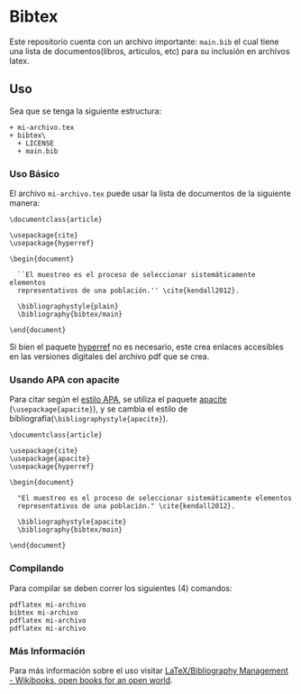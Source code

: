 # Bibtex

Este repositorio cuenta con un archivo importante: `main.bib` el cual tiene una
lista de documentos(libros, articulos, etc) para su inclusión en archivos latex.

## Uso
Sea que se tenga la siguiente estructura:

```
+ mi-archivo.tex
+ bibtex\
  + LICENSE
  + main.bib
```

### Uso Básico

El archivo `mi-archivo.tex` puede usar la lista de documentos de la siguiente
manera:

```
\documentclass{article}

\usepackage{cite}
\usepackage{hyperref}

\begin{document}

  ``El muestreo es el proceso de seleccionar sistemáticamente elementos
  representativos de una población.'' \cite{kendall2012}.

  \bibliographystyle{plain}
  \bibliography{bibtex/main}

\end{document}
```

Si bien el paquete [hyperref](https://www.ctan.org/pkg/hyperref) no es
necesario, este crea enlaces accesibles en las versiones digitales del archivo
pdf que se crea.


### Usando APA con apacite

Para citar según el [estilo APA](http://www.apastyle.org/index.aspx),
se utiliza el paquete [apacite](https://www.ctan.org/pkg/apacite)
(`\usepackage{apacite}`), y se cambia el estilo de
bibliografía(`\bibliographystyle{apacite}`).

```
\documentclass{article}

\usepackage{cite}
\usepackage{apacite}
\usepackage{hyperref}

\begin{document}

  "El muestreo es el proceso de seleccionar sistemáticamente elementos
  representativos de una población." \cite{kendall2012}.

  \bibliographystyle{apacite}
  \bibliography{bibtex/main}

\end{document}
```

### Compilando

Para compilar se deben correr los siguientes (4) comandos:
```
pdflatex mi-archivo
bibtex mi-archivo
pdflatex mi-archivo
pdflatex mi-archivo
```

### Más Información

Para más información sobre el uso visitar [LaTeX/Bibliography Management - Wikibooks, open books for an open world](https://en.wikibooks.org/wiki/LaTeX/Bibliography_Management).
